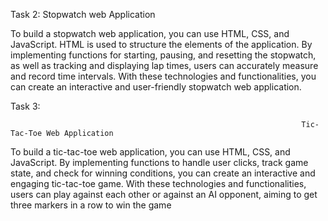 Task 2:
                                                                   Stopwatch web Application
                                                                   
 To build a stopwatch web application, you can use HTML, CSS, and JavaScript. HTML is used to structure the elements of the application. By implementing functions for starting, 
 pausing, and resetting the stopwatch, as well as tracking and displaying lap times, users can accurately measure and record time intervals. With these technologies and functionalities, you can create an interactive and user-friendly stopwatch web application.

 
 Task 3:
 
                                                                     Tic-Tac-Toe Web Application
                                               
 To build a tic-tac-toe web application, you can use HTML, CSS, and JavaScript. By implementing functions to handle user clicks, track game state, and check for
 winning conditions, you can create an interactive and engaging tic-tac-toe game. With these technologies and functionalities, users can play against each other or against an AI opponent, 
 aiming to get three markers in a row to win the game
 
